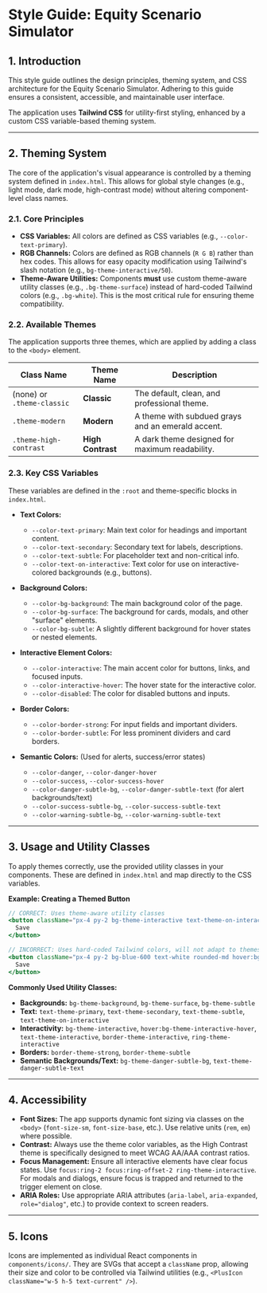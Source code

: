 # Style Guide: Equity Scenario Simulator

## 1. Introduction

This style guide outlines the design principles, theming system, and CSS architecture for the Equity Scenario Simulator. Adhering to this guide ensures a consistent, accessible, and maintainable user interface.

The application uses **Tailwind CSS** for utility-first styling, enhanced by a custom CSS variable-based theming system.

---

## 2. Theming System

The core of the application's visual appearance is controlled by a theming system defined in `index.html`. This allows for global style changes (e.g., light mode, dark mode, high-contrast mode) without altering component-level class names.

### 2.1. Core Principles

- **CSS Variables:** All colors are defined as CSS variables (e.g., `--color-text-primary`).
- **RGB Channels:** Colors are defined as RGB channels (`R G B`) rather than hex codes. This allows for easy opacity modification using Tailwind's slash notation (e.g., `bg-theme-interactive/50`).
- **Theme-Aware Utilities:** Components **must** use custom theme-aware utility classes (e.g., `.bg-theme-surface`) instead of hard-coded Tailwind colors (e.g., `.bg-white`). This is the most critical rule for ensuring theme compatibility.

### 2.2. Available Themes

The application supports three themes, which are applied by adding a class to the `<body>` element.

| Class Name              | Theme Name      | Description                                |
|-------------------------|-----------------|--------------------------------------------|
| (none) or `.theme-classic`| **Classic**     | The default, clean, and professional theme.    |
| `.theme-modern`         | **Modern**      | A theme with subdued grays and an emerald accent. |
| `.theme-high-contrast`  | **High Contrast** | A dark theme designed for maximum readability. |

### 2.3. Key CSS Variables

These variables are defined in the `:root` and theme-specific blocks in `index.html`.

- **Text Colors:**
  - `--color-text-primary`: Main text color for headings and important content.
  - `--color-text-secondary`: Secondary text for labels, descriptions.
  - `--color-text-subtle`: For placeholder text and non-critical info.
  - `--color-text-on-interactive`: Text color for use on interactive-colored backgrounds (e.g., buttons).

- **Background Colors:**
  - `--color-bg-background`: The main background color of the page.
  - `--color-bg-surface`: The background for cards, modals, and other "surface" elements.
  - `--color-bg-subtle`: A slightly different background for hover states or nested elements.

- **Interactive Element Colors:**
  - `--color-interactive`: The main accent color for buttons, links, and focused inputs.
  - `--color-interactive-hover`: The hover state for the interactive color.
  - `--color-disabled`: The color for disabled buttons and inputs.

- **Border Colors:**
  - `--color-border-strong`: For input fields and important dividers.
  - `--color-border-subtle`: For less prominent dividers and card borders.

- **Semantic Colors:** (Used for alerts, success/error states)
  - `--color-danger`, `--color-danger-hover`
  - `--color-success`, `--color-success-hover`
  - `--color-danger-subtle-bg`, `--color-danger-subtle-text` (for alert backgrounds/text)
  - `--color-success-subtle-bg`, `--color-success-subtle-text`
  - `--color-warning-subtle-bg`, `--color-warning-subtle-text`

---

## 3. Usage and Utility Classes

To apply themes correctly, use the provided utility classes in your components. These are defined in `index.html` and map directly to the CSS variables.

**Example: Creating a Themed Button**

```jsx
// CORRECT: Uses theme-aware utility classes
<button className="px-4 py-2 bg-theme-interactive text-theme-on-interactive rounded-md hover:bg-theme-interactive-hover">
  Save
</button>

// INCORRECT: Uses hard-coded Tailwind colors, will not adapt to themes
<button className="px-4 py-2 bg-blue-600 text-white rounded-md hover:bg-blue-700">
  Save
</button>
```

**Commonly Used Utility Classes:**

- **Backgrounds:** `bg-theme-background`, `bg-theme-surface`, `bg-theme-subtle`
- **Text:** `text-theme-primary`, `text-theme-secondary`, `text-theme-subtle`, `text-theme-on-interactive`
- **Interactivity:** `bg-theme-interactive`, `hover:bg-theme-interactive-hover`, `text-theme-interactive`, `border-theme-interactive`, `ring-theme-interactive`
- **Borders:** `border-theme-strong`, `border-theme-subtle`
- **Semantic Backgrounds/Text:** `bg-theme-danger-subtle-bg`, `text-theme-danger-subtle-text`

---

## 4. Accessibility

- **Font Sizes:** The app supports dynamic font sizing via classes on the `<body>` (`font-size-sm`, `font-size-base`, etc.). Use relative units (`rem`, `em`) where possible.
- **Contrast:** Always use the theme color variables, as the High Contrast theme is specifically designed to meet WCAG AA/AAA contrast ratios.
- **Focus Management:** Ensure all interactive elements have clear focus states. Use `focus:ring-2 focus:ring-offset-2 ring-theme-interactive`. For modals and dialogs, ensure focus is trapped and returned to the trigger element on close.
- **ARIA Roles:** Use appropriate ARIA attributes (`aria-label`, `aria-expanded`, `role="dialog"`, etc.) to provide context to screen readers.

---

## 5. Icons

Icons are implemented as individual React components in `components/icons/`. They are SVGs that accept a `className` prop, allowing their size and color to be controlled via Tailwind utilities (e.g., `<PlusIcon className="w-5 h-5 text-current" />`).